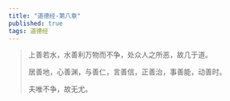 ```yaml
---
title: "道德经-第八章"
published: true
tags: 道德经
---
```


> 上善若水，水善利万物而不争，处众人之所恶，故几于道。
>
> 居善地，心善渊，与善仁，言善信，正善治，事善能，动善时。
>
> 夫唯不争，故无尤。
